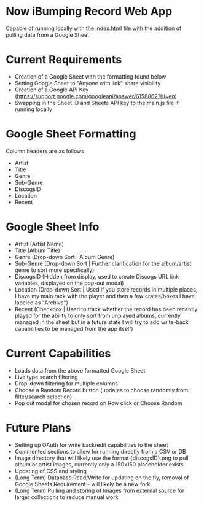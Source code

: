 # Now iBumping Record Web App
Capable of running locally with the index.html file with the addition of pulling data from a Google Sheet

# Current Requirements
- Creation of a Google Sheet with the formatting found below
- Setting Google Sheet to "Anyone with link" share visibility
- Creation of a Google API Key (https://support.google.com/googleapi/answer/6158862?hl=en)
- Swapping in the Sheet ID and Sheets API key to the main.js file if running locally

# Google Sheet Formatting
Column headers are as follows
- Artist
- Title
- Genre
- Sub-Genre
- DiscogsID
- Location
- Recent

# Google Sheet Info
- Artist (Artist Name)
- Title (Album Title)
- Genre (Drop-down Sort | Album Genre)
- Sub-Genre (Drop-down Sort | Further clarification for the album/artist genre to sort more specifically)
- DiscogsID (Hidden from display, used to create Discogs URL link variables, displayed on the pop-out modal)
- Location (Drop-down Sort | Used if you store records in multiple places, I have my main rack with the player and then a few crates/boxes I have labeled as "Archive")
- Recent (Checkbox | Used to track whether the record has been recently played for the ability to only sort from unplayed albums, currently managed in the sheet but in a future state I will try to add write-back capabilities to be managed from the app itself)

# Current Capabilities
- Loads data from the above formatted Google Sheet
- Live type search filtering
- Drop-down filtering for multiple columns
- Choose a Random Record button (updates to choose randomly from filter/search selection)
- Pop out modal for chosen record on Row click or Choose Random

# Future Plans
- Setting up OAuth for write back/edit capabilities to the sheet
- Commented sections to allow for running directly from a CSV or DB
- Image directory that will likely use the format {discogsID}.png to pull album or artist images, currently only a 150x150 placeholder exists
- Updating of CSS and styling
- (Long Term) Database Read/Write for updating on the fly, removal of Google Sheets Requirement - will likely be a new fork
- (Long Term) Pulling and storing of Images from external source for larger collections to reduce manual work
